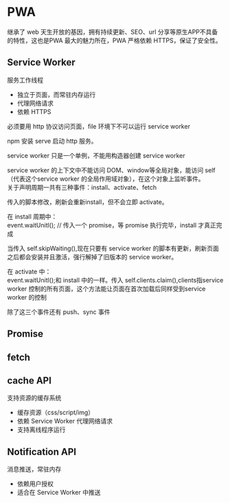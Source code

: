 # PWA

继承了 web 天生开放的基因，拥有持续更新、SEO、url 分享等原生APP不具备的特性，这也是PWA 最大的魅力所在，PWA 严格依赖 HTTPS，保证了安全性。

## Service Worker

服务工作线程

- 独立于页面，而常驻内存运行
- 代理网络请求
- 依赖 HTTPS

必须要用 http 协议访问页面，file 环境下不可以运行 service worker

npm 安装 serve 启动 http 服务。

service worker 只是一个单例，不能用构造器创建 service worker

service worker 的上下文中不能访问 DOM、window等全局对象，能访问 self（代表这个service worker 的全局作用域对象），在这个对象上监听事件。  
关于声明周期一共有三种事件：install、activate、fetch

传入的脚本修改，刷新会重新install，但不会立即 activate。

在 install 周期中：  
event.waitUnitl(); // 传入一个 promise，等 promise 执行完毕，install 才真正完成

当传入 self.skipWaiting(),现在只要有 service worker 的脚本有更新，刷新页面之后都会安装并且激活，强行解掉了旧版本的 service worker。

在 activate 中：  
event.waitUnitl();和 install 中的一样。传入 self.clients.claim(),clients指service worker 控制的所有页面，这个方法能让页面在首次加载后同样受到service worker 的控制

除了这三个事件还有 push、sync 事件 

## Promise

## fetch

## cache API

支持资源的缓存系统

- 缓存资源（css/script/img）
- 依赖 Service Worker 代理网络请求
- 支持离线程序运行

## Notification API

消息推送，常驻内存

- 依赖用户授权
- 适合在 Service Worker 中推送
